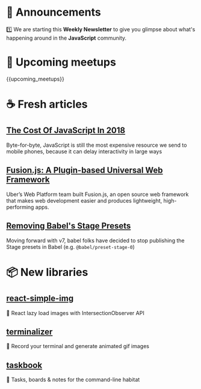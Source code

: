 # 📢 Announcements

1️⃣ We are starting this **Weekly Newsletter** to give you glimpse about what's happening around in the **JavaScript** community.

# 📅 Upcoming meetups

{{upcoming_meetups}} <!-- This block is replaced by upcoming meetups -->

# ☕️ Fresh articles

<!-- Drop 3 articles here -->

## [The Cost Of JavaScript In 2018](https://medium.com/@addyosmani/the-cost-of-javascript-in-2018-7d8950fbb5d4)

Byte-for-byte, JavaScript is still the most expensive resource we send to mobile phones, because it can delay interactivity in large ways

## [Fusion.js: A Plugin-based Universal Web Framework](https://eng.uber.com/fusionjs/)

Uber’s Web Platform team built Fusion.js, an open source web framework that makes web development easier and produces lightweight, high-performing apps.

## [Removing Babel's Stage Presets](https://babeljs.io/blog/2018/07/27/removing-babels-stage-presets)

Moving forward with v7, babel folks have decided to stop publishing the Stage presets in Babel (e.g. `@babel/preset-stage-0`)

# 📦 New libraries

## [react-simple-img](https://github.com/bluebill1049/react-simple-img)

🌅 React lazy load images with IntersectionObserver API 

## [terminalizer](https://github.com/faressoft/terminalizer)

🦄 Record your terminal and generate animated gif images

## [taskbook](https://github.com/klauscfhq/taskbook)

📓 Tasks, boards & notes for the command-line habitat

